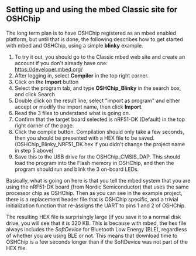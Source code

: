 ## Setting up and using the mbed Classic site for OSHChip

The long term plan is to have OSHChip registered as an mbed enabled platform, but until that is done,
the following describes how to get started with mbed and OSHChip, using a simple **blinky** example.

1. To try it out, you should go to the Classic mbed web site and create an account if you don't already
have one:  
 https://developer.mbed.org/
2. After logging in, select **Compiler** in the top right corner.
3. Click on the **Import** button
4. Select the program tab, and type **OSHChip_Blinky** in the search box, and click Search
5. Double click on the result line, select "import as program" and either accept or modify the import
   name, then click **Import**.
6. Read the 3 files to understand what is going on.
7. Confirm that the target board selected is nRF51-DK (Default) in the top right corner of the page.
8. Click the compile button. Compilation should only take a few seconds, then you should be presented
   with a HEX file to be saved. (OSHChip_Blinky_NRF51_DK.hex if you didn't change the project name in
   step 5 above)
9. Save this to the USB drive for the OSHChip_CMSIS_DAP. This should load the program into the Flash
   memory in OSHChip, and then the program should run and blink the 3 on-board LEDs.

Basically, what is going on here is that you tell the mbed system that you are using the nRF51-DK board
(from Nordic Semiconductor) that uses the same processor chip as OSHChip. Then as you can see in the
example project, there is a replacement header file that is OSHChip specific, and a trivial
initialization function that re-assigns the UART to pins 1 and 2 of OSHChip.

The resulting HEX file is surprisingly large (if you save it to a normal disk drive, you will see that
it is 320 KB. This is because with mbed, the hex file always includes the *SoftDevice* for Bluetooth
Low Energy (BLE), regardless of whether you are using BLE or not. This means that download time to
OSHChip is a few seconds longer than if the SoftDevice was not part of the HEX file.

